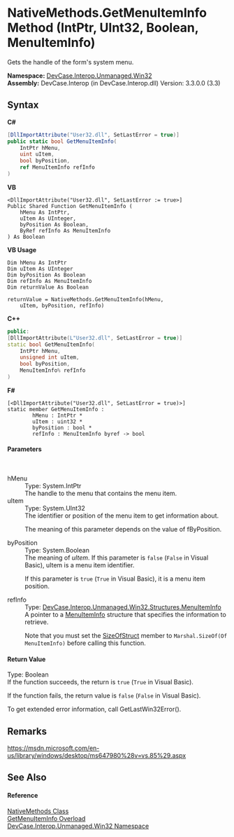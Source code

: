 # NativeMethods.GetMenuItemInfo Method (IntPtr, UInt32, Boolean, MenuItemInfo)
 

Gets the handle of the form's system menu.

**Namespace:**&nbsp;<a href="N_DevCase_Interop_Unmanaged_Win32">DevCase.Interop.Unmanaged.Win32</a><br />**Assembly:**&nbsp;DevCase.Interop (in DevCase.Interop.dll) Version: 3.3.0.0 (3.3)

## Syntax

**C#**<br />
``` C#
[DllImportAttribute("User32.dll", SetLastError = true)]
public static bool GetMenuItemInfo(
	IntPtr hMenu,
	uint uItem,
	bool byPosition,
	ref MenuItemInfo refInfo
)
```

**VB**<br />
``` VB
<DllImportAttribute("User32.dll", SetLastError := true>]
Public Shared Function GetMenuItemInfo ( 
	hMenu As IntPtr,
	uItem As UInteger,
	byPosition As Boolean,
	ByRef refInfo As MenuItemInfo
) As Boolean
```

**VB Usage**<br />
``` VB Usage
Dim hMenu As IntPtr
Dim uItem As UInteger
Dim byPosition As Boolean
Dim refInfo As MenuItemInfo
Dim returnValue As Boolean

returnValue = NativeMethods.GetMenuItemInfo(hMenu, 
	uItem, byPosition, refInfo)
```

**C++**<br />
``` C++
public:
[DllImportAttribute(L"User32.dll", SetLastError = true)]
static bool GetMenuItemInfo(
	IntPtr hMenu, 
	unsigned int uItem, 
	bool byPosition, 
	MenuItemInfo% refInfo
)
```

**F#**<br />
``` F#
[<DllImportAttribute("User32.dll", SetLastError = true)>]
static member GetMenuItemInfo : 
        hMenu : IntPtr * 
        uItem : uint32 * 
        byPosition : bool * 
        refInfo : MenuItemInfo byref -> bool 

```


#### Parameters
&nbsp;<dl><dt>hMenu</dt><dd>Type: System.IntPtr<br />The handle to the menu that contains the menu item.</dd><dt>uItem</dt><dd>Type: System.UInt32<br />The identifier or position of the menu item to get information about. 

 The meaning of this parameter depends on the value of fByPosition.</dd><dt>byPosition</dt><dd>Type: System.Boolean<br />The meaning of *uItem*. If this parameter is `false` (`False` in Visual Basic), uItem is a menu item identifier. 

 If this parameter is `true` (`True` in Visual Basic), it is a menu item position.</dd><dt>refInfo</dt><dd>Type: <a href="T_DevCase_Interop_Unmanaged_Win32_Structures_MenuItemInfo">DevCase.Interop.Unmanaged.Win32.Structures.MenuItemInfo</a><br />A pointer to a <a href="T_DevCase_Interop_Unmanaged_Win32_Structures_MenuItemInfo">MenuItemInfo</a> structure that specifies the information to retrieve. 

 Note that you must set the <a href="F_DevCase_Interop_Unmanaged_Win32_Structures_MenuItemInfo_SizeOfStruct">SizeOfStruct</a> member to `Marshal.SizeOf(Of MenuItemInfo)` before calling this function.</dd></dl>

#### Return Value
Type: Boolean<br />If the function succeeds, the return is `true` (`True` in Visual Basic). 

 If the function fails, the return value is `false` (`False` in Visual Basic). 

 To get extended error information, call GetLastWin32Error().

## Remarks
<a href="https://msdn.microsoft.com/en-us/library/windows/desktop/ms647980%28v=vs.85%29.aspx" target="_blank">https://msdn.microsoft.com/en-us/library/windows/desktop/ms647980%28v=vs.85%29.aspx</a>

## See Also


#### Reference
<a href="T_DevCase_Interop_Unmanaged_Win32_NativeMethods">NativeMethods Class</a><br /><a href="Overload_DevCase_Interop_Unmanaged_Win32_NativeMethods_GetMenuItemInfo">GetMenuItemInfo Overload</a><br /><a href="N_DevCase_Interop_Unmanaged_Win32">DevCase.Interop.Unmanaged.Win32 Namespace</a><br />